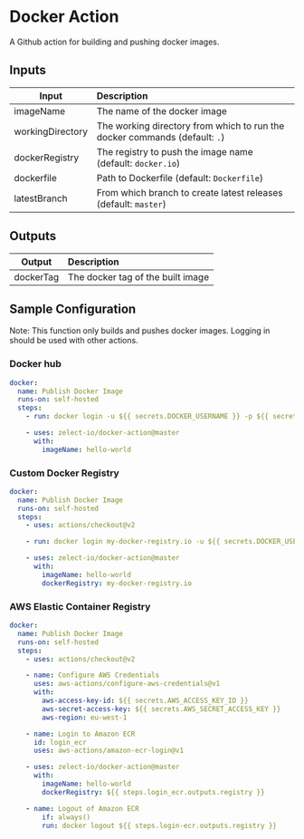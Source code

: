 # Docker Action

A Github action for building and pushing docker images.

## Inputs

| Input            | Description                                                                |
| ---------------- | :------------------------------------------------------------------------- |
| imageName        | The name of the docker image                                               |
| workingDirectory | The working directory from which to run the docker commands (default: `.`) |
| dockerRegistry   | The registry to push the image name (default: `docker.io`)                 |
| dockerfile       | Path to Dockerfile (default: `Dockerfile`)                                 |
| latestBranch     | From which branch to create latest releases (default: `master`)            |

## Outputs

| Output    | Description                       |
| --------- | :-------------------------------- |
| dockerTag | The docker tag of the built image |

## Sample Configuration

Note: This function only builds and pushes docker images. Logging in should be used with other actions.

### Docker hub

```yml
docker:
  name: Publish Docker Image
  runs-on: self-hosted
  steps:
    - run: docker login -u ${{ secrets.DOCKER_USERNAME }} -p ${{ secrets. DOCKER_PASSWORD }}

    - uses: zelect-io/docker-action@master
      with:
        imageName: hello-world
```

### Custom Docker Registry

```yml
docker:
  name: Publish Docker Image
  runs-on: self-hosted
  steps:
    - uses: actions/checkout@v2

    - run: docker login my-docker-registry.io -u ${{ secrets.DOCKER_USERNAME }} -p ${{ secrets. DOCKER_PASSWORD }}

    - uses: zelect-io/docker-action@master
      with:
        imageName: hello-world
        dockerRegistry: my-docker-registry.io
```

### AWS Elastic Container Registry

```yml
docker:
  name: Publish Docker Image
  runs-on: self-hosted
  steps:
    - uses: actions/checkout@v2

    - name: Configure AWS Credentials
      uses: aws-actions/configure-aws-credentials@v1
      with:
        aws-access-key-id: ${{ secrets.AWS_ACCESS_KEY_ID }}
        aws-secret-access-key: ${{ secrets.AWS_SECRET_ACCESS_KEY }}
        aws-region: eu-west-1

    - name: Login to Amazon ECR
      id: login_ecr
      uses: aws-actions/amazon-ecr-login@v1

    - uses: zelect-io/docker-action@master
      with:
        imageName: hello-world
        dockerRegistry: ${{ steps.login_ecr.outputs.registry }}

    - name: Logout of Amazon ECR
        if: always()
        run: docker logout ${{ steps.login-ecr.outputs.registry }}
```
